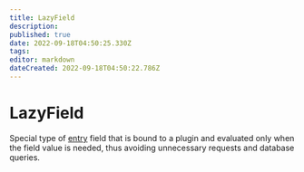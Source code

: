 ```yaml
---
title: LazyField
description: 
published: true
date: 2022-09-18T04:50:25.330Z
tags: 
editor: markdown
dateCreated: 2022-09-18T04:50:22.786Z
---
```


# LazyField
Special type of [entry](/Entry) field that is bound to a plugin and evaluated only when the field value is needed, thus avoiding unnecessary requests and database queries.